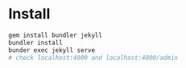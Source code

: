 # Install

```bash
gem install bundler jekyll
bundler install
bunder exec jekyll serve
# check localhost:4000 and localhost:4000/admin
```
